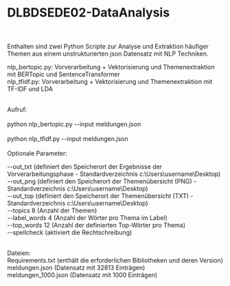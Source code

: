 # DLBDSEDE02-DataAnalysis <br/><br/>

Enthalten sind zwei Python Scripte zur Analyse und Extraktion häufiger Themen aus einem unstrukturierten json Datensatz mit NLP Techniken.<br/>
<p>
nlp_bertopic.py: Vorverarbeitung + Vektorisierung und Themenextraktion mit BERTopic und SentenceTransformer <br/>
nlp_tfidf.py:    Vorverarbeitung + Vektorisierung und Themenextraktion mit TF-IDF und LDA <br/><br/>
</p>
Aufruf: <br/>
<br/>
python nlp_bertopic.py --input meldungen.json <br/>
<br/>
python nlp_tfidf.py --input meldungen.json <br/>
<br/>
Optionale Parameter: <br/>
<p>
  --out_txt                (definiert den Speicherort der Ergebnisse der Vorverarbeitungsphase - Standardverzeichnis c:\Users\username\Desktop) <br/>
  --out_png                (definiert den Speicherort der Themenübersicht (PNG) - Standardverzeichnis c:\Users\username\Desktop)<br/>
  --out_top                (definiert den Speicherort der Themenübersicht (TXT) - Standardverzeichnis c:\Users\username\Desktop)<br/>
  --topics 8               (Anzahl der Themen)<br/>
  --label_words 4          (Anzahl der Wörter pro Thema im Label)<br/>
  --top_words 12           (Anzahl der definierten Top-Wörter pro Thema)<br/>
  --spellcheck             (aktiviert die Rechtschreibung)<br/>
<br/>
<p/>
Dateien:<br/>
Requirements.txt           (enthält die erforderlichen Bibliotheken und deren Version)<br/>
meldungen.json             (Datensatz mit 32813 Einträgen)<br/>
meldungen_1000.json        (Datensatz mit 1000 Einträgen)
